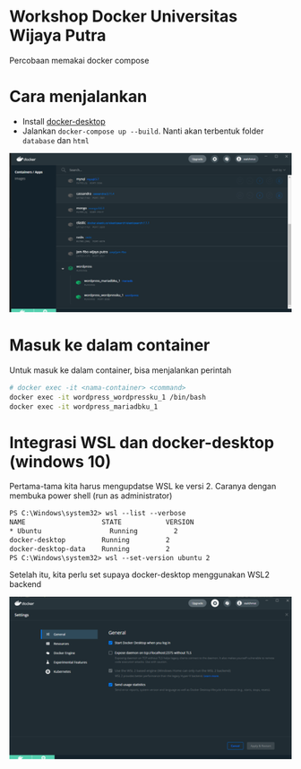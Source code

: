 # Workshop Docker Universitas Wijaya Putra

Percobaan memakai docker compose

# Cara menjalankan

* Install [docker-desktop](https://www.docker.com/products/docker-desktop)
* Jalankan `docker-compose up --build`. Nanti akan terbentuk folder `database` dan `html`

![docker-compose](docker-compose.png)

# Masuk ke dalam container

Untuk masuk ke dalam container, bisa menjalankan perintah

```sh
# docker exec -it <nama-container> <command>
docker exec -it wordpress_wordpressku_1 /bin/bash
docker exec -it wordpress_mariadbku_1
```

# Integrasi WSL dan docker-desktop (windows 10)

Pertama-tama kita harus mengupdatse WSL ke versi 2. Caranya dengan membuka power shell (run as administrator)

```
PS C:\Windows\system32> wsl --list --verbose                                                                              NAME                   STATE           VERSION                                                                        * Ubuntu                 Running         2                                                                                docker-desktop         Running         2                                                                                docker-desktop-data    Running         2                                                                              
PS C:\Windows\system32> wsl --set-version ubuntu 2 
```

Setelah itu, kita perlu set supaya docker-desktop menggunakan WSL2 backend

![](./docker-desktop-wsl-2.png)